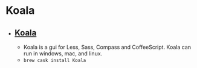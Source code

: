 # Koala
- [Koala](http://koala-app.com/)
  - 
  - Koala is a gui for Less, Sass, Compass and CoffeeScript. Koala can run in windows, mac, and linux.
  - `brew cask install Koala`
